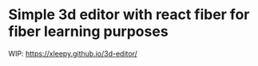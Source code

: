# Simple 3d editor with react fiber for fiber learning purposes

WIP:
<https://xleepy.github.io/3d-editor/>
